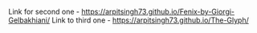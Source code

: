 Link for second one - https://arpitsingh73.github.io/Fenix-by-Giorgi-Gelbakhiani/
Link to third one - https://arpitsingh73.github.io/The-Glyph/
